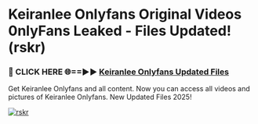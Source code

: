 # Keiranlee Onlyfans Original Videos 0nlyFans Leaked - Files Updated! (rskr)

<h3>🔴 CLICK HERE 🌐==►► <a href="https://tinyurl.com/ehrbuxhb" rel="nofollow">Keiranlee Onlyfans Updated Files</a></h3>

Get Keiranlee Onlyfans and all content. Now you can access all videos and pictures of Keiranlee Onlyfans. New Updated Files 2025!

[![rskr](https://i.imgur.com/lVYEuWS.gif)](https://tinyurl.com/ehrbuxhb)
